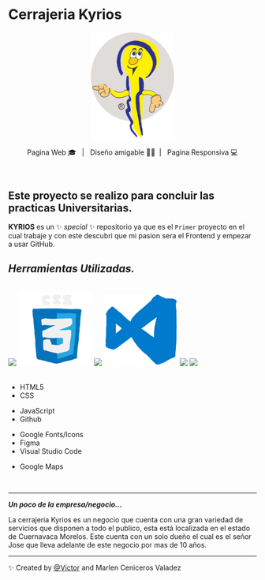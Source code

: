 
# Cerrajeria Kyrios

<div align='center' >
<img  src="https://github.com/VictorManuelSalas/KYRIOS/blob/main/imagenes/logo/logo.png" width="170" />
</div>

<p align='center'>Pagina Web 🎓 &nbsp;&nbsp;|&nbsp;&nbsp; Diseño amigable ✍🏼&nbsp;&nbsp;|&nbsp;&nbsp; Pagina Responsiva 💻</p>
<br>

## Este proyecto se realizo para concluir las practicas Universitarias.

**KYRIOS** es un ✨ _special_ ✨ repositorio ya que es el `Primer` proyecto en el cual trabaje y con este descubri que mi pasion sera el Frontend y empezar a usar GitHub.





## ***Herramientas Utilizadas.***
<br>
<div>

<img  src="https://media3.giphy.com/media/XAxylRMCdpbEWUAvr8/giphy.gif?cid=6c09b952phtpxuk4fvu40wvpiv9c9ar18pvmx2tusrz1s1dw&rid=giphy.gif&ct=s" width="150" />
<img  src="https://raw.githubusercontent.com/Zenfection/Image/master/2021/06/08-15-57-53-68747470733a2f2f6d65646961302e67697068792e636f6d2f6d656469612f667345615a6c644e43384131504a336d77702f736f757263652e676966.gif" width="150" />
<img  src="https://www.disenowebwordpress.com/wp-content/uploads/2018/08/animationJS.gif" width="150" />
<img  src="https://raw.githubusercontent.com/StewartGF/StewartGF/master/images/vscode.gif" width="150" />
<img  src="https://pbs.twimg.com/profile_images/1457795334814326785/51T6idIA_400x400.png" width="150" />
<img  src="https://i.pinimg.com/originals/7d/06/89/7d068990a6d0fa0b99d8ca96afde86dc.gif" width="150" />

  </div>
  <br>
  
- HTML5
- CSS
* JavaScript
* Github
+ Google Fonts/Icons
+ Figma
+ Visual Studio Code
* Google Maps

<br>


---

***Un poco de la empresa/negocio...***
<br>
<p>La cerrajeria Kyrios es un negocio que cuenta con una gran variedad de servicios que disponen a todo el publico, esta está localizada en el estado de Cuernavaca Morelos. Este cuenta con un solo dueño el cual es el señor Jose que lleva adelante de este negocio por mas de 10 años. </p>


---
✨ Created by [@Victor](https://github.com/VictorManuelSalas) and Marlen Ceniceros Valadez
